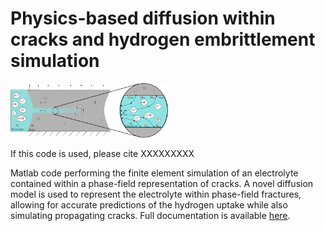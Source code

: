 # Physics-based diffusion within cracks and hydrogen embrittlement simulation

<img src="Documentation/Figures/Generic_Domain_DOFs.png" width="50%" height="50%">

If this code is used, please cite XXXXXXXXX

Matlab code performing the finite element simulation of an electrolyte contained within a phase-field representation of cracks. A novel diffusion model is used to represent the electrolyte within phase-field fractures, allowing for accurate predictions of the hydrogen uptake while also simulating propagating cracks. Full documentation is available [here](Documentation/main.pdf).
